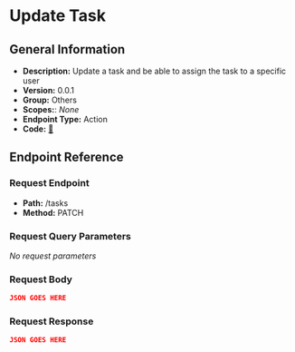 # Update Task

## General Information

- **Description:** Update a task and be able to assign the task to a specific user
- **Version:** 0.0.1
- **Group:** Others
- **Scopes:**: _None_
- **Endpoint Type:** Action
- **Code:** [🔗](https://github.com/NangoHQ/integration-templates/tree/main/integrations/asana/actions/update-task.ts)

## Endpoint Reference

### Request Endpoint

- **Path:** /tasks
- **Method:** PATCH

### Request Query Parameters

_No request parameters_

### Request Body

```json
JSON GOES HERE
```

### Request Response

```json
JSON GOES HERE
```
